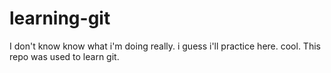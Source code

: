 # learning-git

I don't know know what i'm doing really. i guess i'll practice here. cool.
This repo was used to learn git.
